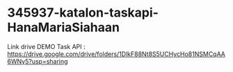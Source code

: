 # 345937-katalon-taskapi-HanaMariaSiahaan

Link drive DEMO Task API : https://drive.google.com/drive/folders/1DlkF88Nt8S5UCHycHo81NSMCqAA6WNy5?usp=sharing

